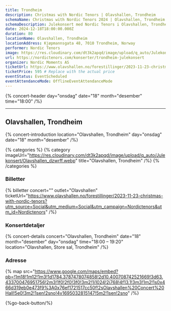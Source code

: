 ```yaml
---
title: Trondheim
description: Christmas with Nordic Tenors | Olavshallen, Trondheim
schemaName: Christmas with Nordic Tenors 2024 | Olavshallen, Trondheim
schemaDescription: Julekonsert med Nordic Tenors i Olavshallen, Trondheim
date: 2024-12-18T18:00:00.000Z
duration: 80
locationName: Olavshallen, Trondheim
locationAddress: Kjøpmannsgata 48, 7010 Trondheim, Norway
performer: Nordic Tenors
image: https://res.cloudinary.com/dt3k2apqd/image/upload/q_auto/Julekonsert/schema_-_Olavshallen_Trondheim_aevr2a.webp
url: https://nordictenors.com/konserter/trondheim-julekonsert
organizer: Nordic Moments AS
ticketUrl: https://www.olavshallen.no/forestillinger/2023-11-23-christmas-with-nordic-tenors?utm_source=Social&utm_medium=Social&utm_campaign=Nordictenors&utm_id=Nordictenors
ticketPrice: 595 # Replace with the actual price
eventStatus: EventScheduled
eventAttendanceMode: OfflineEventAttendanceMode
---
```


{% concert-header day="onsdag" date="18" month="desember" time="18:00" /%}

---

## Olavshallen, Trondheim

{% concert-introduction location="Olavshallen, Trondheim" day="onsdag" date="18" month="desember" /%}

{% categories %}
{% category imageUrl="https://res.cloudinary.com/dt3k2apqd/image/upload/q_auto/Julekonsert/Olavshallen_dzwrff.webp" title="Olavshallen, Trondheim" /%}
{% /categories %}

### Billetter

{% billetter concert="" outlet="Olavshallen" ticketUrl="https://www.olavshallen.no/forestillinger/2023-11-23-christmas-with-nordic-tenors?utm_source=Social&utm_medium=Social&utm_campaign=Nordictenors&utm_id=Nordictenors" /%}

### Konsertdetaljer

{% concert-details concert="Olavshallen, Trondheim" date="18" month="desember" day="onsdag" time="18:00 – 19:20" location="Olavshallen, Store sal, Trondheim" /%}

### Adresse

{% map src="https://www.google.com/maps/embed?pb=!1m18!1m12!1m3!1d1784.3787478074858!2d10.400708742521669!3d63.433700476951756!2m3!1f0!2f0!3f0!3m2!1i1024!2i768!4f13.1!3m3!1m2!1s0x466d319eb0e473f9%3A0x76ef1721517cc50f!2sOlavshallen%20Concert%20Hall!5e0!3m2!1sen!2sno!4v1695032815147!5m2!1sen!2sno" /%}

{%go-back-button/%}
